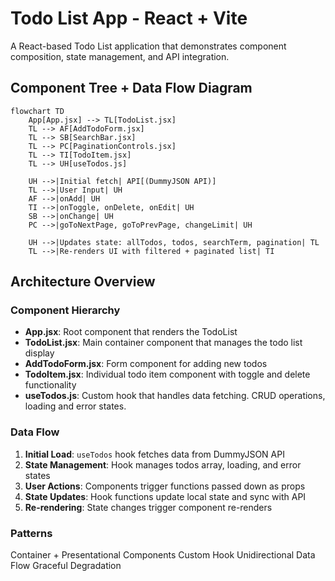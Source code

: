 # Todo List App - React + Vite

A React-based Todo List application that demonstrates component composition, state management, and API integration.

## Component Tree + Data Flow Diagram

```mermaid
flowchart TD
    App[App.jsx] --> TL[TodoList.jsx]
    TL --> AF[AddTodoForm.jsx]
    TL --> SB[SearchBar.jsx]
    TL --> PC[PaginationControls.jsx]
    TL --> TI[TodoItem.jsx]
    TL --> UH[useTodos.js]

    UH -->|Initial fetch| API[(DummyJSON API)]
    TL -->|User Input| UH
    AF -->|onAdd| UH
    TI -->|onToggle, onDelete, onEdit| UH
    SB -->|onChange| UH
    PC -->|goToNextPage, goToPrevPage, changeLimit| UH

    UH -->|Updates state: allTodos, todos, searchTerm, pagination| TL
    TL -->|Re-renders UI with filtered + paginated list| TI
```

## Architecture Overview

### Component Hierarchy
- **App.jsx**: Root component that renders the TodoList
- **TodoList.jsx**: Main container component that manages the todo list display
- **AddTodoForm.jsx**: Form component for adding new todos
- **TodoItem.jsx**: Individual todo item component with toggle and delete functionality
- **useTodos.js**: Custom hook that handles data fetching. CRUD operations, loading and error states. 

### Data Flow
1. **Initial Load**: `useTodos` hook fetches data from DummyJSON API
2. **State Management**: Hook manages todos array, loading, and error states
3. **User Actions**: Components trigger functions passed down as props
4. **State Updates**: Hook functions update local state and sync with API
5. **Re-rendering**: State changes trigger component re-renders

### Patterns
Container + Presentational Components
Custom Hook
Unidirectional Data Flow
Graceful Degradation
